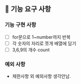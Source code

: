 ## 🚀 기능 요구 사항
### 기능 구현 사항
- [ ] for문으로 1~number까지 반복
- [ ] 각 숫자의 자리로 쪼개 배열에 담기
- [ ] 3,6,9의 개수 count
### 예외 사항
- 제한사항 외 예외사항 생각안남.